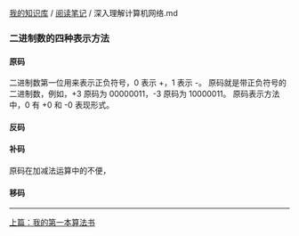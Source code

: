 [我的知识库](../README.md) / [阅读笔记](zz_gneratered_mdi.md) / 深入理解计算机网络.md

### 二进制数的四种表示方法

#### 原码

二进制数第一位用来表示正负符号，0 表示 +，1 表示 -。
原码就是带正负符号的二进制数，例如，+3 原码为 00000011，-3 原码为 10000011。
原码表示方法中，0 有 +0 和 -0 表现形式。
#### 反码

#### 补码

原码在加减法运算中的不便，

#### 移码




---
[上篇：我的第一本算法书](我的第一本算法书.md)

